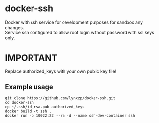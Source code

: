 # docker-ssh
Docker with ssh service for development purposes for sandbox any changes.  
Service ssh configured to allow root login without password with ssl keys only.

# **IMPORTANT**
Replace authorized_keys with your own public key file!

## Example usage
```
git clone https://github.com/lynxzp/docker-ssh.git
cd docker-ssh
cp ~/.ssh/id_rsa.pub authorized_keys
docker build -t ssh .
docker run -p 10022:22 --rm -d --name ssh-dev-container ssh
```
